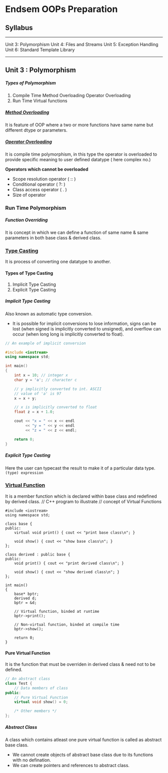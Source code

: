 # Endsem OOPs Preparation

## Syllabus

------------


Unit 3: Polymorphism
Unit 4: Files and Streams
Unit 5: Exception Handling
Unit 6: Standard Template Library

------------


## Unit 3 : Polymorphism

##### Types of Polymorphism
1. Compile Time
		Method Overloading
		Operator Overloading
2. Run Time
		Virtual functions

##### [Method Overloading](https://github.com/atharva-karanjawane/mission_endsem_cpp/blob/b745b803f04e0d4ab61ab6f60219ebe75a3958a3/Unit%203%20-%20Polymorphism/method_overloading.cpp "Method Overloading")
It is feature of OOP where a two or more functions have same name but different dtype or parameters.

##### [Operator Overloading](https://github.com/atharva-karanjawane/mission_endsem_cpp/blob/b745b803f04e0d4ab61ab6f60219ebe75a3958a3/Unit%203%20-%20Polymorphism/operator_overloading.cpp "Operator Overloading")
It is compile time polymorphism, in this type the operator is overloaded to provide specific meaning to user defined datatype ( here complex no.)

**Operators which cannot be overloaded**
- Scope resolution operator ( :: )
- Conditional operator ( ?: )
- Class access operator ( . )
- Size of operator

### Run Time Polymorphism
##### Function Overriding

It is concept in which we can define a function of same name & same parameters in both  base class & derived class.

### [Type Casting](https://github.com/atharva-karanjawane/mission_endsem_cpp/blob/b745b803f04e0d4ab61ab6f60219ebe75a3958a3/Unit%203%20-%20Polymorphism/type_casting.cpp "Type Casting")
It is process of converting one datatype to another.

#### Types of Type Casting
1. Implicit Type Casting
2. Explicit Type Casting

##### Implicit Type Casting
Also known as automatic type conversion.
- It is possible for implicit conversions to lose information, signs can be lost (when signed is implicitly converted to unsigned), and overflow can occur (when long long is implicitly converted to float).
```cpp
// An example of implicit conversion

#include <iostream>
using namespace std;

int main()
{
    int x = 10; // integer x
    char y = 'a'; // character c

    // y implicitly converted to int. ASCII
    // value of 'a' is 97
    x = x + y;

    // x is implicitly converted to float
    float z = x + 1.0;

    cout << "x = " << x << endl
         << "y = " << y << endl
         << "z = " << z << endl;

    return 0;
}
```

##### Explicit Type Casting
Here the user can typecast the result to make it of a particular data type.
`(type) expression`

### [Virtual Function](https://github.com/atharva-karanjawane/mission_endsem_cpp/blob/b745b803f04e0d4ab61ab6f60219ebe75a3958a3/Unit%203%20-%20Polymorphism/virtual_function.cpp "Virtual Function")
It is a member function which is declared within base class and redefined by derived class.
    // C++ program to illustrate
    // concept of Virtual Functions
    
    #include <iostream>
    using namespace std;
    
    class base {
    public:
        virtual void print() { cout << "print base class\n"; }
    
        void show() { cout << "show base class\n"; }
    };
    
    class derived : public base {
    public:
        void print() { cout << "print derived class\n"; }
    
        void show() { cout << "show derived class\n"; }
    };
    
    int main()
    {
        base* bptr;
        derived d;
        bptr = &d;
    
        // Virtual function, binded at runtime
        bptr->print();
    
        // Non-virtual function, binded at compile time
        bptr->show();
    
        return 0;
    }

#### Pure Virtual Function

It is the function that must be overriden in derived class & need not to be defined.

```cpp
// An abstract class
class Test {
    // Data members of class
public:
    // Pure Virtual Function
    virtual void show() = 0;

    /* Other members */
};
```

##### Abstract Class 
A class which contains atleast one pure virtual function is called as abstract base class.

- We cannot create objects of abstract base class due to its functions with no defination.
- We can create pointers and references to abstract class.
